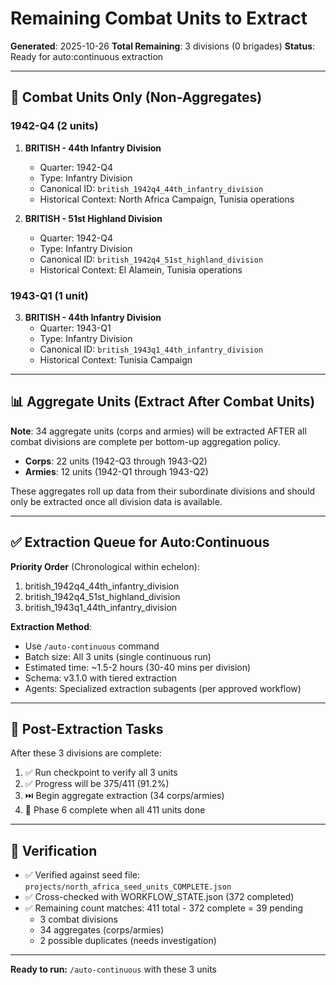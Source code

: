 # Remaining Combat Units to Extract

**Generated**: 2025-10-26
**Total Remaining**: 3 divisions (0 brigades)
**Status**: Ready for auto:continuous extraction

---

## 🎯 Combat Units Only (Non-Aggregates)

### 1942-Q4 (2 units)

1. **BRITISH - 44th Infantry Division**
   - Quarter: 1942-Q4
   - Type: Infantry Division
   - Canonical ID: `british_1942q4_44th_infantry_division`
   - Historical Context: North Africa Campaign, Tunisia operations

2. **BRITISH - 51st Highland Division**
   - Quarter: 1942-Q4
   - Type: Infantry Division
   - Canonical ID: `british_1942q4_51st_highland_division`
   - Historical Context: El Alamein, Tunisia operations

### 1943-Q1 (1 unit)

3. **BRITISH - 44th Infantry Division**
   - Quarter: 1943-Q1
   - Type: Infantry Division
   - Canonical ID: `british_1943q1_44th_infantry_division`
   - Historical Context: Tunisia Campaign

---

## 📊 Aggregate Units (Extract After Combat Units)

**Note**: 34 aggregate units (corps and armies) will be extracted AFTER all combat divisions are complete per bottom-up aggregation policy.

- **Corps**: 22 units (1942-Q3 through 1943-Q2)
- **Armies**: 12 units (1942-Q1 through 1943-Q2)

These aggregates roll up data from their subordinate divisions and should only be extracted once all division data is available.

---

## ✅ Extraction Queue for Auto:Continuous

**Priority Order** (Chronological within echelon):
1. british_1942q4_44th_infantry_division
2. british_1942q4_51st_highland_division
3. british_1943q1_44th_infantry_division

**Extraction Method**:
- Use `/auto-continuous` command
- Batch size: All 3 units (single continuous run)
- Estimated time: ~1.5-2 hours (30-40 mins per division)
- Schema: v3.1.0 with tiered extraction
- Agents: Specialized extraction subagents (per approved workflow)

---

## 🔧 Post-Extraction Tasks

After these 3 divisions are complete:

1. ✅ Run checkpoint to verify all 3 units
2. ✅ Progress will be 375/411 (91.2%)
3. ⏭️ Begin aggregate extraction (34 corps/armies)
4. 🎯 Phase 6 complete when all 411 units done

---

## 📝 Verification

- ✅ Verified against seed file: `projects/north_africa_seed_units_COMPLETE.json`
- ✅ Cross-checked with WORKFLOW_STATE.json (372 completed)
- ✅ Remaining count matches: 411 total - 372 complete = 39 pending
  - 3 combat divisions
  - 34 aggregates (corps/armies)
  - 2 possible duplicates (needs investigation)

---

**Ready to run:** `/auto-continuous` with these 3 units
